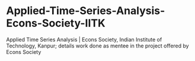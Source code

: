 # Applied-Time-Series-Analysis-Econs-Society-IITK
Applied Time Series Analysis | Econs Society, Indian Institute of Technology, Kanpur; details work done as mentee in the project offered by Econs Society
